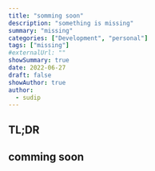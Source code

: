 ```yaml
---
title: "somming soon"
description: "something is missing"
summary: "missing"
categories: ["Development", "personal"]
tags: ["missing"]
#externalUrl: ""
showSummary: true
date: 2022-06-27
draft: false
showAuthor: true
author:
  - sudip
---
```


## TL;DR


## comming soon